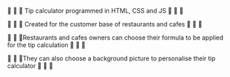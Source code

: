 🥨 🥞 🥐 Tip calculator programmed in HTML, CSS and JS 🌮 🥗 🍜 

🍳 🌭 🥙 Created for the customer base of restaurants and cafes 🍣 🥟 🍤 

🍧 🍨 🍦Restaurants and cafes owners can choose their formula to be applied for the tip calculation 🍿 🍩 🍪

🍦 🍲 🥪They can also choose a background picture to personalise their tip calculator 🍕 🍟 🍔

